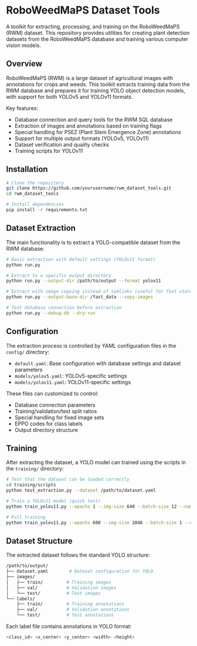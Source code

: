 # RoboWeedMaPS Dataset Tools

A toolkit for extracting, processing, and training on the RoboWeedMaPS (RWM) dataset. This repository provides utilities for creating plant detection datasets from the RoboWeedMaPS database and training various computer vision models.

## Overview 

RoboWeedMaPS (RWM) is a large dataset of agricultural images with annotations for crops and weeds. This toolkit extracts training data from the RWM database and prepares it for training YOLO object detection models, with support for both YOLOv5 and YOLOv11 formats.

Key features:
- Database connection and query tools for the RWM SQL database
- Extraction of images and annotations based on training flags
- Special handling for PSEZ (Plant Stem Emergence Zone) annotations
- Support for multiple output formats (YOLOv5, YOLOv11)
- Dataset verification and quality checks
- Training scripts for YOLOv11

## Installation

```bash
# Clone the repository
git clone https://github.com/yourusername/rwm_dataset_tools.git
cd rwm_dataset_tools

# Install dependencies
pip install -r requirements.txt
```

## Dataset Extraction

The main functionality is to extract a YOLO-compatible dataset from the RWM database:
```bash
# Basic extraction with default settings (YOLOv11 format)
python run.py

# Extract to a specific output directory
python run.py --output-dir /path/to/output --format yolov11

# Extract with image copying instead of symlinks (useful for fast storage)
python run.py --output-base-dir /fast_data --copy-images

# Test database connection before extraction
python run.py --debug-db --dry-run
```

## Configuration

The extraction process is controlled by YAML configuration files in the `config/` directory:
- `default.yaml`: Base configuration with database settings and dataset parameters
- `models/yolov5.yaml`: YOLOv5-specific settings
- `models/yolov11.yaml`: YOLOv11-specific settings

These files can customized to control:
- Database connection parameters
- Training/validation/test split ratios
- Special handling for fixed image sets
- EPPO codes for class labels
- Output directory structure

## Training

After extracting the dataset, a YOLO model can trained using the scripts in the `training/` directory:

```bash
# Test that the dataset can be loaded correctly
cd training/scripts
python test_extraction.py --dataset /path/to/dataset.yaml

# Train a YOLOv11 model (quick test)
python train_yolov11.py --epochs 1 --img-size 640 --batch-size 12 --name test_run

# Full training
python train_yolov11.py --epochs 600 --img-size 2048 --batch-size 1 --device 0 --name rwm_yolov11
```

## Dataset Structure

The extracted dataset follows the standard YOLO structure:

```bash
/path/to/output/
├── dataset.yaml        # Dataset configuration for YOLO
├── images/
│   ├── train/         # Training images
│   ├── val/           # Validation images
│   └── test/          # Test images
└── labels/
    ├── train/         # Training annotations
    ├── val/           # Validation annotations
    └── test/          # Test annotations
```

Each label file contains annotations in YOLO format:

```bash
<class_id> <x_center> <y_center> <width> <height>
```
